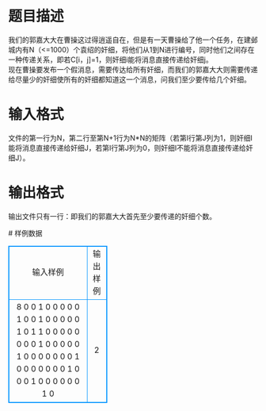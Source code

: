 # 

 
 # 题目描述 
<p>
我们的郭嘉大大在曹操这过得逍遥自在，但是有一天曹操给了他一个任务，在建邺城内有N（<=1000）个袁绍的奸细，将他们从1到N进行编号，同时他们之间存在一种传递关系，即若C[i，j]=1，则奸细i能将消息直接传递给奸细j。<br>现在曹操要发布一个假消息，需要传达给所有奸细，而我们的郭嘉大大则需要传递给尽量少的奸细使所有的奸细都知道这一个消息，问我们至少要传给几个奸细。</p> 

 
 # 输入格式 
<p>
文件的第一行为N，第二行至第N+1行为N*N的矩阵（若第I行第J列为1，则奸细I能将消息直接传递给奸细J，若第I行第J列为0，则奸细I不能将消息直接传递给奸细J）。</p> 

 
 # 输出格式 
<p>
输出文件只有一行：即我们的郭嘉大大首先至少要传递的奸细个数。</p> 
# 样例数据
<style>
        table,table tr th, table tr td { border:1px solid #0094ff; }
        table { width: 200px; min-height: 25px; line-height: 25px; text-align: center; border-collapse: collapse;}   
    </style>
<table>
	<tr>
		<td>输入样例</td>
		<td>输出样例</td>
	</tr>
<tr><td>8
0 0 1 0 0 0 0 0  
1 0 0 1 0 0 0 0  
0 1 0 1 1 0 0 0  
0 0 0 0 0 1 0 0  
0 0 0 1 0 0 0 0  
0 0 0 1 0 0 0 0  
0 0 0 1 0 0 0 1 
0 0 0 0 0 0 1 0 </td><td>2</td></tr></table>
